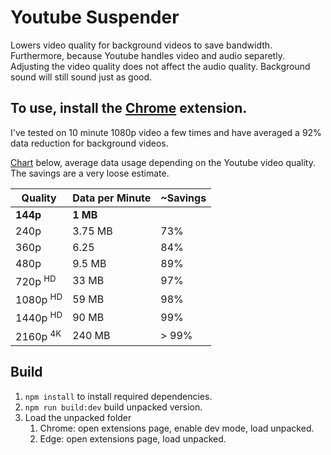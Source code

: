 # Youtube Suspender


Lowers video quality for background videos to save bandwidth. Furthermore, because Youtube handles video and audio separetly. Adjusting the video quality does not affect the audio quality. Background sound will still sound just as good.  

## To use, install the [Chrome](https://chrome.google.com/webstore/detail/youtube-suspender/ecdkipaiaegoogcnaddgmcaecodcfgle) extension.

I've tested on 10 minute 1080p video a few times and have averaged a 92% data reduction for background videos. 

[Chart](https://www.androidauthority.com/how-much-data-does-youtube-use-964560/) below, average data usage depending on the Youtube video quality. The savings are a very loose estimate.

| Quality | Data per Minute | ~Savings |
| --- | --- | -- |
| **144p** | **1 MB** | 
|240p	| 3.75 MB | 73%
|360p	| 6.25| 84%
|480p	| 9.5 MB | 89%
|720p  <sup>HD</sup> | 33 MB | 97%
|1080p <sup>HD</sup> | 59 MB | 98%
|1440p <sup>HD</sup> | 90 MB | 99%
|2160p <sup>4K</sup> |	240 MB | > 99%

## Build 
1. `npm install` to install required dependencies. 
1. `npm run build:dev` build unpacked version. 
1. Load the unpacked folder
   1. Chrome: open extensions page, enable dev mode, load unpacked. 
   1. Edge: open extensions page, load unpacked.
